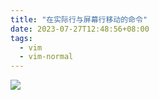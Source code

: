 ```yaml
---
title: "在实际行与屏幕行移动的命令"
date: 2023-07-27T12:48:56+08:00
tags:
  - vim
  - vim-normal
---
```


![](https://res.weread.qq.com/wrepub/epub_729213_182)
